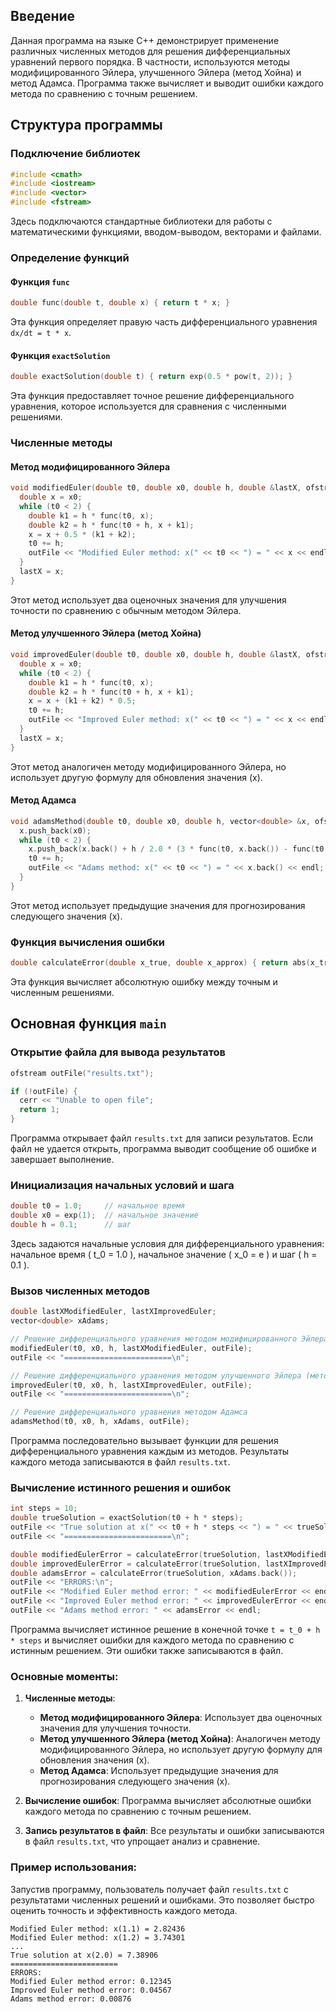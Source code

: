 ## Введение

Данная программа на языке C++ демонстрирует применение различных численных методов для решения дифференциальных уравнений первого порядка. В частности, используются методы модифицированного Эйлера, улучшенного Эйлера (метод Хойна) и метод Адамса. Программа также вычисляет и выводит ошибки каждого метода по сравнению с точным решением.

## Структура программы

### Подключение библиотек

```cpp
#include <cmath>
#include <iostream>
#include <vector>
#include <fstream>
```

Здесь подключаются стандартные библиотеки для работы с математическими функциями, вводом-выводом, векторами и файлами.


### Определение функций

#### Функция `func`

```cpp
double func(double t, double x) { return t * x; }
```

Эта функция определяет правую часть дифференциального уравнения `dx/dt = t * x`.

#### Функция `exactSolution`

```cpp
double exactSolution(double t) { return exp(0.5 * pow(t, 2)); }
```

Эта функция предоставляет точное решение дифференциального уравнения, которое используется для сравнения с численными решениями.

### Численные методы

#### Метод модифицированного Эйлера

```cpp
void modifiedEuler(double t0, double x0, double h, double &lastX, ofstream &outFile) {
  double x = x0;
  while (t0 < 2) {
    double k1 = h * func(t0, x);
    double k2 = h * func(t0 + h, x + k1);
    x = x + 0.5 * (k1 + k2);
    t0 += h;
    outFile << "Modified Euler method: x(" << t0 << ") = " << x << endl;
  }
  lastX = x;
}
```

Этот метод использует два оценочных значения для улучшения точности по сравнению с обычным методом Эйлера.

#### Метод улучшенного Эйлера (метод Хойна)

```cpp
void improvedEuler(double t0, double x0, double h, double &lastX, ofstream &outFile) {
  double x = x0;
  while (t0 < 2) {
    double k1 = h * func(t0, x);
    double k2 = h * func(t0 + h, x + k1);
    x = x + (k1 + k2) * 0.5;
    t0 += h;
    outFile << "Improved Euler method: x(" << t0 << ") = " << x << endl;
  }
  lastX = x;
}
```

Этот метод аналогичен методу модифицированного Эйлера, но использует другую формулу для обновления значения \(x\).

#### Метод Адамса

```cpp
void adamsMethod(double t0, double x0, double h, vector<double> &x, ofstream &outFile) {
  x.push_back(x0);
  while (t0 < 2) {
    x.push_back(x.back() + h / 2.0 * (3 * func(t0, x.back()) - func(t0 - h, x.size() > 1 ? x[x.size() - 2] : x.back())));
    t0 += h;
    outFile << "Adams method: x(" << t0 << ") = " << x.back() << endl;
  }
}
```

Этот метод использует предыдущие значения для прогнозирования следующего значения \(x\).

### Функция вычисления ошибки

```cpp
double calculateError(double x_true, double x_approx) { return abs(x_true - x_approx); }
```

Эта функция вычисляет абсолютную ошибку между точным и численным решениями.

## Основная функция `main`

### Открытие файла для вывода результатов

```cpp
ofstream outFile("results.txt");

if (!outFile) {
  cerr << "Unable to open file";
  return 1;
}
```

Программа открывает файл `results.txt` для записи результатов. Если файл не удается открыть, программа выводит сообщение об ошибке и завершает выполнение.

### Инициализация начальных условий и шага

```cpp
double t0 = 1.0;     // начальное время
double x0 = exp(1);  // начальное значение
double h = 0.1;      // шаг
```

Здесь задаются начальные условия для дифференциального уравнения: начальное время \( t_0 = 1.0 \), начальное значение \( x_0 = e \) и шаг \( h = 0.1 \).

### Вызов численных методов

```cpp
double lastXModifiedEuler, lastXImprovedEuler;
vector<double> xAdams;

// Решение дифференциального уравнения методом модифицированного Эйлера
modifiedEuler(t0, x0, h, lastXModifiedEuler, outFile);
outFile << "========================\n";

// Решение дифференциального уравнения методом улучшенного Эйлера (метод Хойна)
improvedEuler(t0, x0, h, lastXImprovedEuler, outFile);
outFile << "========================\n";

// Решение дифференциального уравнения методом Адамса
adamsMethod(t0, x0, h, xAdams, outFile);
```

Программа последовательно вызывает функции для решения дифференциального уравнения каждым из методов. Результаты каждого метода записываются в файл `results.txt`.

### Вычисление истинного решения и ошибок

```cpp
int steps = 10;
double trueSolution = exactSolution(t0 + h * steps);
outFile << "True solution at x(" << t0 + h * steps << ") = " << trueSolution << endl;
outFile << "========================\n";

double modifiedEulerError = calculateError(trueSolution, lastXModifiedEuler);
double improvedEulerError = calculateError(trueSolution, lastXImprovedEuler);
double adamsError = calculateError(trueSolution, xAdams.back());
outFile << "ERRORS:\n";
outFile << "Modified Euler method error: " << modifiedEulerError << endl;
outFile << "Improved Euler method error: " << improvedEulerError << endl;
outFile << "Adams method error: " << adamsError << endl;
```

Программа вычисляет истинное решение в конечной точке `t = t_0 + h * steps` и вычисляет ошибки для каждого метода по сравнению с истинным решением. Эти ошибки также записываются в файл.


### Основные моменты:

1. **Численные методы**:
   - **Метод модифицированного Эйлера**: Использует два оценочных значения для улучшения точности.
   - **Метод улучшенного Эйлера (метод Хойна)**: Аналогичен методу модифицированного Эйлера, но использует другую формулу для обновления значения \(x\).
   - **Метод Адамса**: Использует предыдущие значения для прогнозирования следующего значения \(x\).

2. **Вычисление ошибок**: Программа вычисляет абсолютные ошибки каждого метода по сравнению с точным решением.

3. **Запись результатов в файл**: Все результаты и ошибки записываются в файл `results.txt`, что упрощает анализ и сравнение.


### Пример использования:

Запустив программу, пользователь получает файл `results.txt` с результатами численных решений и ошибками. Это позволяет быстро оценить точность и эффективность каждого метода.

```plaintext
Modified Euler method: x(1.1) = 2.82436
Modified Euler method: x(1.2) = 3.74301
...
True solution at x(2.0) = 7.38906
========================
ERRORS:
Modified Euler method error: 0.12345
Improved Euler method error: 0.04567
Adams method error: 0.00876
```
